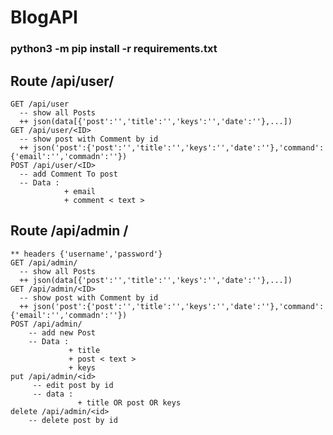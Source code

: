 # BlogAPI


### python3 -m pip install -r requirements.txt




## Route /api/user/
    GET /api/user  
      -- show all Posts 
      ++ json(data[{'post':'','title':'','keys':'','date':''},...])
    GET /api/user/<ID>
      -- show post with Comment by id 
      ++ json('post':{'post':'','title':'','keys':'','date':''},'command':{'email':'','commadn':''})
    POST /api/user/<ID>
      -- add Comment To post 
      -- Data :
                + email 
                + comment < text >
      
## Route /api/admin /
    ** headers {'username','password'}
    GET /api/admin/  
      -- show all Posts 
      ++ json(data[{'post':'','title':'','keys':'','date':''},...])
    GET /api/admin/<ID>
      -- show post with Comment by id 
      ++ json('post':{'post':'','title':'','keys':'','date':''},'command':{'email':'','commadn':''})
    POST /api/admin/
        -- add new Post 
        -- Data :
                 + title
                 + post < text >
                 + keys 
    put /api/admin/<id> 
         -- edit post by id 
         -- data : 
                   + title OR post OR keys
    delete /api/admin/<id>
        -- delete post by id 
        
               
  
      
     
